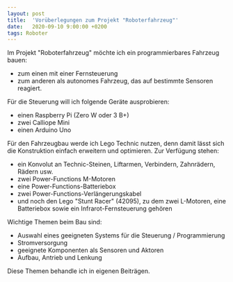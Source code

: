 ```yaml
---
layout: post
title:  'Vorüberlegungen zum Projekt "Roboterfahrzeug"'
date:   2020-09-10 9:00:00 +0200
tags: Roboter
---
```


Im Projekt "Roboterfahrzeug" möchte ich ein programmierbares Fahrzeug bauen:

* zum einen mit einer Fernsteuerung
* zum anderen als autonomes Fahrzeug, das auf bestimmte Sensoren reagiert.

Für die Steuerung will ich folgende Geräte ausprobieren:
* einen Raspberry Pi (Zero W oder 3 B+)
* zwei Calliope Mini
* einen Arduino Uno

Für den Fahrzeugbau werde ich Lego Technic nutzen, denn damit lässt sich die Konstruktion einfach erweitern und optimieren. Zur Verfügung stehen:
* ein Konvolut an Technic-Steinen, Liftarmen, Verbindern, Zahnrädern, Rädern usw.
* zwei Power-Functions M-Motoren
* eine Power-Functions-Batteriebox
* zwei Power-Functions-Verlängerungskabel
* und noch den Lego "Stunt Racer" (42095), zu dem zwei L-Motoren, eine Batteriebox sowie ein Infrarot-Fernsteuerung gehören

Wichtige Themen beim Bau sind:
* Auswahl eines geeigneten Systems für die Steuerung / Programmierung
* Stromversorgung
* geeignete Komponenten als Sensoren und Aktoren
* Aufbau, Antrieb und Lenkung 

Diese Themen behandle ich in eigenen Beiträgen.








